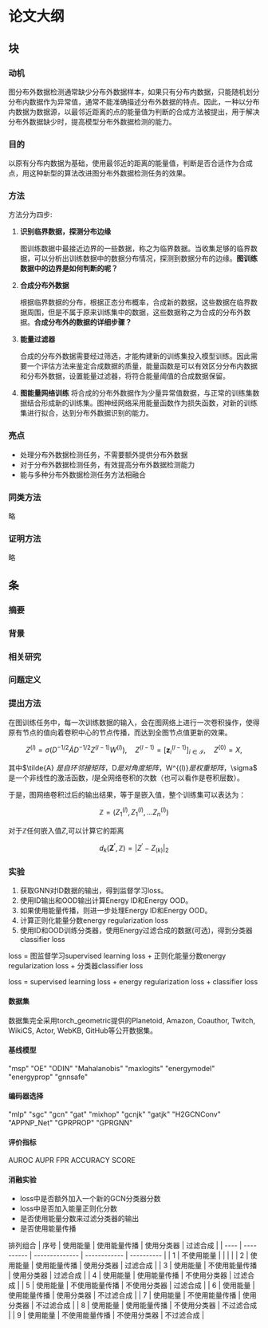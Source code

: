 # 论文大纲

## 块

### 动机
图分布外数据检测通常缺少分布外数据样本，如果只有分布内数据，只能随机划分分布内数据作为异常值，通常不能准确描述分布外数据的特点。因此，一种以分布内数据为数据源，以最邻近距离的点的能量值为判断的合成方法被提出，用于解决分布外数据缺少时，提高模型分布外数据检测的能力。
### 目的
以原有分布内数据为基础，使用最邻近的距离的能量值，判断是否合适作为合成点，用这种新型的算法改进图分布外数据检测任务的效果。
### 方法
方法分为四步:


 1. **识别临界数据，探测分布边缘**

    图训练数据中最接近边界的一些数据，称之为临界数据。当收集足够的临界数据，可以分析出训练数据中的数据分布情况，探测到数据分布的边缘。**图训练数据中的边界是如何判断的呢？**

 2. **合成分布外数据**

    根据临界数据的分布，根据正态分布概率，合成新的数据，这些数据在临界数据周围，但是不属于原来训练集中的数据，这些数据称之为合成的分布外数据。**合成分布外的数据的详细步骤？**
    
 3. **能量过滤器**

    合成的分布外数据需要经过筛选，才能构建新的训练集投入模型训练。因此需要一个评估方法来鉴定合成数据的质量，能量函数是可以有效区分分布内数据和分布外数据，设置能量过滤器，将符合能量阈值的合成数据保留。

 4. **图能量网络训练**
    将合成的分布外数据作为少量异常值数据，与正常的训练集数据结合形成新的训练集。图神经网络采用能量函数作为损失函数，对新的训练集进行拟合，达到分布外数据识别的能力。


### 亮点
+ 处理分布外数据检测任务，不需要额外提供分布外数据
+ 对于分布外数据检测任务，有效提高分布外数据检测能力
+ 能与多种分布外数据检测任务方法相融合


### 同类方法
略

### 证明方法
略
## 条

### 摘要
### 背景
### 相关研究
### 问题定义
### 提出方法
在图训练任务中，每一次训练数据的输入，会在图网络上进行一次卷积操作，使得原有节点的值向着卷积中心的节点传播，而达到全图节点值更新的效果。


$$
Z^{(l)}=\sigma\left(D^{-1 / 2} \tilde{A} D^{-1 / 2} Z^{(l-1)} W^{(l)}\right), \quad Z^{(l-1)}=\left[\mathbf{z}_i^{(l-1)}\right]_{i \in \mathcal{I}}, \quad Z^{(0)}=X,
$$

其中$\tilde{A} $是自环邻接矩阵，$D$是对角度矩阵，$W^{(l)}$是权重矩阵，$\sigma$ 是一个非线性的激活函数，$l$是全网络卷积的次数（也可以看作是卷积层数）。

于是，图网络卷积过后的输出结果，等于是嵌入值，整个训练集可以表达为：


$$
\mathbb{Z}=\left({Z^{(l)}_1},{Z^{(l)}_1}, \dots {Z^{(l)}_n}\right)
$$


对于$\mathbb{Z}$任何嵌入值$Z$,可以计算它的距离

$$
d_k\left(\mathbf{Z^{\prime}}, \mathbb{Z}\right)=\left| {Z}^{\prime} - {Z}_{(k)} \right|_2
$$



### 实验
1. 获取GNN对ID数据的输出，得到监督学习loss。
2. 使用ID输出和OOD输出计算Energy ID和Energy OOD。
3. 如果使用能量传播，则进一步处理Energy ID和Energy OOD。
4. 计算正则化能量分数energy regularization loss
5. 使用ID和OOD训练分类器，使用Energy过滤合成的数据(可选)，得到分类器classifier loss

loss = 图监督学习supervised learning loss + 正则化能量分数energy regularization loss + 分类器classifier loss

loss = supervised learning loss + energy regularization loss + classifier loss


#### 数据集
数据集完全采用torch\_geometric提供的Planetoid, Amazon, Coauthor, Twitch, WikiCS, Actor, WebKB, GitHub等公开数据集。

#### 基线模型
"msp" "OE" "ODIN" "Mahalanobis" "maxlogits" "energymodel" "energyprop" "gnnsafe"

#### 编码器选择
"mlp" "sgc" "gcn" "gat" "mixhop" "gcnjk" "gatjk" "H2GCNConv" "APPNP_Net" "GPRPROP" "GPRGNN"

#### 评价指标
AUROC
AUPR
FPR
ACCURACY
SCORE

#### 消融实验
- loss中是否额外加入一个新的GCN分类器分数
- loss中是否加入能量正则化分数
- 是否使用能量分数来过滤分类器的输出
- 是否使用能量传播

排列组合
| 序号 | 使用能量   | 使用能量传播   | 使用分类器   | 过滤合成   |
| ---- | ---------- | -------------- | ------------ | ---------- |
| 1    | 不使用能量 |                |              |            |
| 2    | 使用能量   | 使用能量传播   | 使用分类器   | 过滤合成   |
| 3    | 使用能量   | 不使用能量传播 | 使用分类器   | 过滤合成   |
| 4    | 使用能量   | 使用能量传播   | 不使用分类器 | 过滤合成   |
| 5    | 使用能量   | 不使用能量传播 | 不使用分类器 | 过滤合成   |
| 6    | 使用能量   | 使用能量传播   | 使用分类器   | 不过滤合成 |
| 7    | 使用能量   | 不使用能量传播 | 使用分类器   | 不过滤合成 |
| 8    | 使用能量   | 使用能量传播   | 不使用分类器 | 不过滤合成 |
| 9    | 使用能量   | 不使用能量传播 | 不使用分类器 | 不过滤合成 |